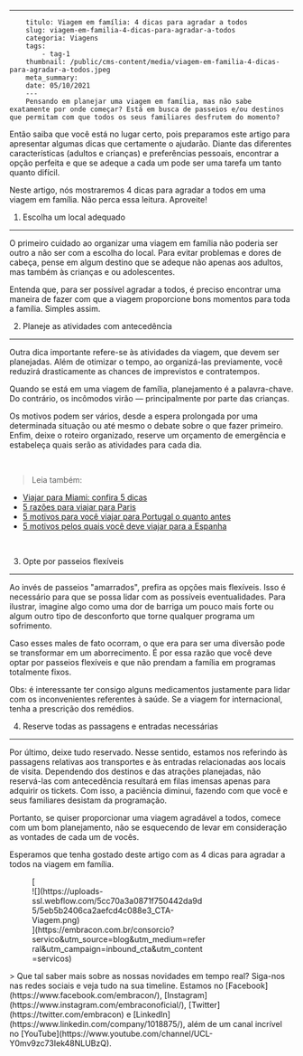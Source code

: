 ---
        titulo: Viagem em família: 4 dicas para agradar a todos
        slug: viagem-em-familia-4-dicas-para-agradar-a-todos
        categoria: Viagens
        tags:
            - tag-1
        thumbnail: /public/cms-content/media/viagem-em-familia-4-dicas-para-agradar-a-todos.jpeg
        meta_summary: 
        date: 05/10/2021
        ---
        Pensando em planejar uma viagem em família, mas não sabe exatamente por onde começar? Está em busca de passeios e/ou destinos que permitam com que todos os seus familiares desfrutem do momento?

Então saiba que você está no lugar certo, pois preparamos este artigo para apresentar algumas dicas que certamente o ajudarão. Diante das diferentes características (adultos e crianças) e preferências pessoais, encontrar a opção perfeita e que se adeque a cada um pode ser uma tarefa um tanto quanto difícil.

Neste artigo, nós mostraremos 4 dicas para agradar a todos em uma viagem em família. Não perca essa leitura. Aproveite!

1. Escolha um local adequado
----------------------------

O primeiro cuidado ao organizar uma viagem em família não poderia ser outro a não ser com a escolha do local. Para evitar problemas e dores de cabeça, pense em algum destino que se adeque não apenas aos adultos, mas também às crianças e ou adolescentes.

Entenda que, para ser possível agradar a todos, é preciso encontrar uma maneira de fazer com que a viagem proporcione bons momentos para toda a família. Simples assim.

2. Planeje as atividades com antecedência
-----------------------------------------

Outra dica importante refere-se às atividades da viagem, que devem ser planejadas. Além de otimizar o tempo, ao organizá-las previamente, você reduzirá drasticamente as chances de imprevistos e contratempos.

Quando se está em uma viagem de família, planejamento é a palavra-chave. Do contrário, os incômodos virão — principalmente por parte das crianças.

Os motivos podem ser vários, desde a espera prolongada por uma determinada situação ou até mesmo o debate sobre o que fazer primeiro. Enfim, deixe o roteiro organizado, reserve um orçamento de emergência e estabeleça quais serão as atividades para cada dia.

‍

> Leia também:

- [Viajar para Miami: confira 5 dicas](https://www.embracon.com.br/blog/viajar-para-miami-confira-5-dicas)
- [5 razões para viajar para Paris](https://www.embracon.com.br/blog/5-razoes-para-viajar-para-paris)
- [5 motivos para você viajar para Portugal o quanto antes](https://www.embracon.com.br/blog/5-motivos-para-voce-viajar-para-portugal-o-quanto-antes)
- [5 motivos pelos quais você deve viajar para a Espanha](https://www.embracon.com.br/blog/5-motivos-pelos-quais-voce-deve-viajar-para-a-espanha)

‍

3. Opte por passeios flexíveis
------------------------------

Ao invés de passeios "amarrados", prefira as opções mais flexíveis. Isso é necessário para que se possa lidar com as possíveis eventualidades. Para ilustrar, imagine algo como uma dor de barriga um pouco mais forte ou algum outro tipo de desconforto que torne qualquer programa um sofrimento.

Caso esses males de fato ocorram, o que era para ser uma diversão pode se transformar em um aborrecimento. É por essa razão que você deve optar por passeios flexíveis e que não prendam a família em programas totalmente fixos.

Obs: é interessante ter consigo alguns medicamentos justamente para lidar com os inconvenientes referentes à saúde. Se a viagem for internacional, tenha a prescrição dos remédios.

4. Reserve todas as passagens e entradas necessárias
----------------------------------------------------

Por último, deixe tudo reservado. Nesse sentido, estamos nos referindo às passagens relativas aos transportes e às entradas relacionadas aos locais de visita. Dependendo dos destinos e das atrações planejadas, não reservá-las com antecedência resultará em filas imensas apenas para adquirir os tickets. Com isso, a paciência diminui, fazendo com que você e seus familiares desistam da programação.

Portanto, se quiser proporcionar uma viagem agradável a todos, comece com um bom planejamento, não se esquecendo de levar em consideração as vontades de cada um de vocês.

Esperamos que tenha gostado deste artigo com as 4 dicas para agradar a todos na viagem em família.

<figure class="w-richtext-figure-type-image w-richtext-align-center" style="max-width:310px">[<div>![](https://uploads-ssl.webflow.com/5cc70a3a0871f750442da9d5/5eb5b2406ca2aefcd4c088e3_CTA-Viagem.png)</div>](https://embracon.com.br/consorcio?servico&utm_source=blog&utm_medium=referral&utm_campaign=inbound_cta&utm_content=servicos)</figure>> Que tal saber mais sobre as nossas novidades em tempo real? Siga-nos nas redes sociais e veja tudo na sua timeline. Estamos no [Facebook](https://www.facebook.com/embracon/), [Instagram](https://www.instagram.com/embraconoficial/), [Twitter](https://twitter.com/embracon) e [LinkedIn](https://www.linkedin.com/company/1018875/), além de um canal incrível no [YouTube](https://www.youtube.com/channel/UCL-Y0mv9zc73Iek48NLUBzQ).
        
